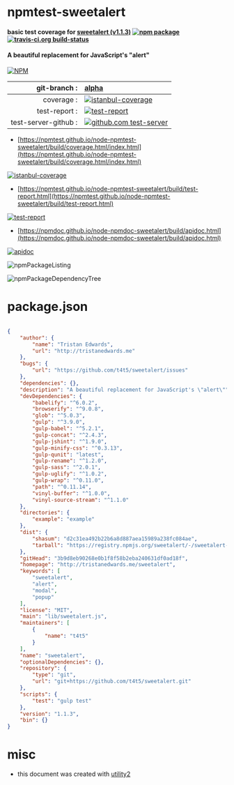 # npmtest-sweetalert

#### basic test coverage for  [sweetalert (v1.1.3)](http://tristanedwards.me/sweetalert)  [![npm package](https://img.shields.io/npm/v/npmtest-sweetalert.svg?style=flat-square)](https://www.npmjs.org/package/npmtest-sweetalert) [![travis-ci.org build-status](https://api.travis-ci.org/npmtest/node-npmtest-sweetalert.svg)](https://travis-ci.org/npmtest/node-npmtest-sweetalert)

#### A beautiful replacement for JavaScript's "alert"

[![NPM](https://nodei.co/npm/sweetalert.png?downloads=true&downloadRank=true&stars=true)](https://www.npmjs.com/package/sweetalert)

| git-branch : | [alpha](https://github.com/npmtest/node-npmtest-sweetalert/tree/alpha)|
|--:|:--|
| coverage : | [![istanbul-coverage](https://npmtest.github.io/node-npmtest-sweetalert/build/coverage.badge.svg)](https://npmtest.github.io/node-npmtest-sweetalert/build/coverage.html/index.html)|
| test-report : | [![test-report](https://npmtest.github.io/node-npmtest-sweetalert/build/test-report.badge.svg)](https://npmtest.github.io/node-npmtest-sweetalert/build/test-report.html)|
| test-server-github : | [![github.com test-server](https://npmtest.github.io/node-npmtest-sweetalert/GitHub-Mark-32px.png)](https://npmtest.github.io/node-npmtest-sweetalert/build/app/index.html) | | build-artifacts : | [![build-artifacts](https://npmtest.github.io/node-npmtest-sweetalert/glyphicons_144_folder_open.png)](https://github.com/npmtest/node-npmtest-sweetalert/tree/gh-pages/build)|

- [https://npmtest.github.io/node-npmtest-sweetalert/build/coverage.html/index.html](https://npmtest.github.io/node-npmtest-sweetalert/build/coverage.html/index.html)

[![istanbul-coverage](https://npmtest.github.io/node-npmtest-sweetalert/build/screenCapture.buildCi.browser.%252Ftmp%252Fbuild%252Fcoverage.lib.html.png)](https://npmtest.github.io/node-npmtest-sweetalert/build/coverage.html/index.html)

- [https://npmtest.github.io/node-npmtest-sweetalert/build/test-report.html](https://npmtest.github.io/node-npmtest-sweetalert/build/test-report.html)

[![test-report](https://npmtest.github.io/node-npmtest-sweetalert/build/screenCapture.buildCi.browser.%252Ftmp%252Fbuild%252Ftest-report.html.png)](https://npmtest.github.io/node-npmtest-sweetalert/build/test-report.html)

- [https://npmdoc.github.io/node-npmdoc-sweetalert/build/apidoc.html](https://npmdoc.github.io/node-npmdoc-sweetalert/build/apidoc.html)

[![apidoc](https://npmdoc.github.io/node-npmdoc-sweetalert/build/screenCapture.buildCi.browser.%252Ftmp%252Fbuild%252Fapidoc.html.png)](https://npmdoc.github.io/node-npmdoc-sweetalert/build/apidoc.html)

![npmPackageListing](https://npmtest.github.io/node-npmtest-sweetalert/build/screenCapture.npmPackageListing.svg)

![npmPackageDependencyTree](https://npmtest.github.io/node-npmtest-sweetalert/build/screenCapture.npmPackageDependencyTree.svg)



# package.json

```json

{
    "author": {
        "name": "Tristan Edwards",
        "url": "http://tristanedwards.me"
    },
    "bugs": {
        "url": "https://github.com/t4t5/sweetalert/issues"
    },
    "dependencies": {},
    "description": "A beautiful replacement for JavaScript's \"alert\"",
    "devDependencies": {
        "babelify": "^6.0.2",
        "browserify": "^9.0.8",
        "glob": "^5.0.3",
        "gulp": "^3.9.0",
        "gulp-babel": "^5.2.1",
        "gulp-concat": "^2.4.3",
        "gulp-jshint": "^1.9.0",
        "gulp-minify-css": "^0.3.13",
        "gulp-qunit": "latest",
        "gulp-rename": "^1.2.0",
        "gulp-sass": "^2.0.1",
        "gulp-uglify": "^1.0.2",
        "gulp-wrap": "^0.11.0",
        "path": "^0.11.14",
        "vinyl-buffer": "^1.0.0",
        "vinyl-source-stream": "^1.1.0"
    },
    "directories": {
        "example": "example"
    },
    "dist": {
        "shasum": "d2c31ea492b22b6a8d887aea15989a238fc084ae",
        "tarball": "https://registry.npmjs.org/sweetalert/-/sweetalert-1.1.3.tgz"
    },
    "gitHead": "3b9d8eb90268e0b1f8f58b2eba240631df0ad18f",
    "homepage": "http://tristanedwards.me/sweetalert",
    "keywords": [
        "sweetalert",
        "alert",
        "modal",
        "popup"
    ],
    "license": "MIT",
    "main": "lib/sweetalert.js",
    "maintainers": [
        {
            "name": "t4t5"
        }
    ],
    "name": "sweetalert",
    "optionalDependencies": {},
    "repository": {
        "type": "git",
        "url": "git+https://github.com/t4t5/sweetalert.git"
    },
    "scripts": {
        "test": "gulp test"
    },
    "version": "1.1.3",
    "bin": {}
}
```



# misc
- this document was created with [utility2](https://github.com/kaizhu256/node-utility2)
